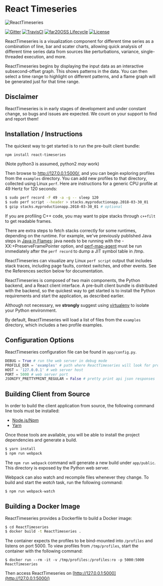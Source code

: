 # React Timeseries

![ReactTimeseries](docs/screenshot-ReactTimeseries-02-annotated.png)

[![Gitter](https://badges.gitter.im/gitterHQ/gitter.svg)](https://gitter.im/ReactTimeseries)
[![TravisCI](https://img.shields.io/travis/far20/ReactTimeseries.svg)](https://travis-ci.org/far20/ReactTimeseries)
[![far20OSS Lifecycle](https://img.shields.io/osslifecycle/far20/ReactTimeseries.svg)]()
[![License](https://img.shields.io/github/license/far20/ReactTimeseries.svg)](http://www.apache.org/licenses/LICENSE-2.0)

ReactTimeseries is a visualization component for different time series as a combination of line, bar and scater charts, allowing quick analysis of different time series data from sources like perturbations, variance, single-threaded execution, and more.

ReactTimeseries begins by displaying the input data as an interactive subsecond-offset graph. This shows patterns in the data. You can then select a time range to highlight on different patterns, and a flame graph will be generated just for that time range.

## Disclaimer

ReactTimeseries is in early stages of development and under constant change, so bugs and issues are expected. We count on your support to find and report them!

## Installation / Instructions

The quickest way to get started is to run the pre-built client bundle:

```bash
npm install react-timeseries
```

(Note python3 is assumed, python2 _may_ work)

Then browse to http://127.0.0.1:5000/, and you can begin exploring profiles from the `examples` directory. You can add new profiles to that directory, collected using Linux `perf`. Here are instructions for a generic CPU profile at 49 Hertz for 120 seconds:

```bash
$ sudo perf record -F 49 -a -g -- sleep 120
$ sudo perf script --header > stacks.myproductionapp.2018-03-30_01
$ gzip stacks.myproductionapp.2018-03-30_01	# optional
```

If you are profiling C++ code, you may want to pipe stacks through `c++filt` to get readable frames.

There are extra steps to fetch stacks correctly for some runtimes, depending on the runtime. For example, we've previously published Java steps in [Java in Flames](https://medium.com/far20-techblog/java-in-flames-e763b3d32166): java needs to be running with the -XX:+PreserveFramePointer option, and [perf-map-agent](https://github.com/jvm-profiling-tools/perf-map-agent) must be run immediately after the `perf record` to dump a JIT symbol table in /tmp.

ReactTimeseries can visualize any Linux `perf script` output that includes stack traces, including page faults, context switches, and other events. See the References section below for documentation.

ReactTimeseries is composed of two main components, the Python backend, and a React client interface. A pre-built client bundle is distributed with the backend, so the quickest way to get started is to install the Python requirements and start the application, as described earlier.

Although not necessary, we **strongly** suggest using [virtualenv](https://github.com/pypa/virtualenv) to isolate your Python environment.

By default, ReactTimeseries will load a list of files from the `examples` directory, which includes a two profile examples.

## Configuration Options

ReactTimeseries configuration file can be found in `app/config.py`.

```python
DEBUG = True # run the web server in debug mode
PROFILE_DIR = 'examples' # path where ReactTimeseries will look for profiles
HOST = '127.0.0.1' # web server host
PORT = 5000 # web server port
JSONIFY_PRETTYPRINT_REGULAR = False # pretty print api json responses
```

## Building Client from Source

In order to build the client application from source, the following command line tools must be installed:

- [Node.js/Npm](https://nodejs.org/en/download/)
- [Yarn](https://yarnpkg.com/lang/en/docs/install/)

Once those tools are available, you will be able to install the project dependencies and generate a build.

```bash
$ yarn install
$ npm run webpack
```

The `npm run webpack` command will generate a new build under `app/public`. This directory is exposed by the Python web server.

Webpack can also watch and recompile files whenever they change. To build and start the _watch_ task, run the following command:

```bash
$ npm run webpack-watch
```

## Building a Docker Image

ReactTimeseries provides a Dockerfile to build a Docker image:

```bash
$ cd ReactTimeseries
$ docker build -t ReactTimeseries .
```

The container expects the profiles to be bind-mounted into `/profiles` and listens on port 5000. To view profiles from `/tmp/profiles`, start the container with the following command:

```
$ docker run --rm -it -v /tmp/profiles:/profiles:ro -p 5000:5000 ReactTimeseries
```

Then access ReactTimeseries on [http://127.0.0.1:5000](http://127.0.0.1:5000/)
